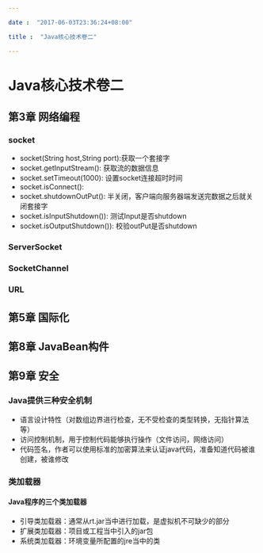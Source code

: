 ```yaml
---

date :  "2017-06-03T23:36:24+08:00"

title :  "Java核心技术卷二"

---
```


Java核心技术卷二
================

第3章 网络编程
--------------

### socket

-   socket(String host,String port):获取一个套接字
-   socket.getInputStream(): 获取流的数据信息
-   socket.setTimeout(1000): 设置socket连接超时时间
-   socket.isConnect():
-   socket.shutdownOutPut():
    半关闭，客户端向服务器端发送完数据之后就关闭套接字
-   socket.isInputShutdown()): 测试Input是否shutdown
-   socket.isOutputShutdown()): 校验outPut是否shutdown

### ServerSocket

### SocketChannel

### URL

第5章 国际化
------------

第8章 JavaBean构件
------------------

第9章 安全
----------

### Java提供三种安全机制

-   语言设计特性（对数组边界进行检查，无不受检查的类型转换，无指针算法等）
-   访问控制机制，用于控制代码能够执行操作（文件访问，网络访问）
-   代码签名，作者可以使用标准的加密算法来认证java代码，准备知道代码被谁创建，被谁修改

### 类加载器

#### Java程序的三个类加载器

-   引导类加载器：通常从rt.jar当中进行加载，是虚拟机不可缺少的部分
-   扩展类加载器：项目或工程当中引入的jar包
-   系统类加载器：环境变量所配置的jre当中的类

